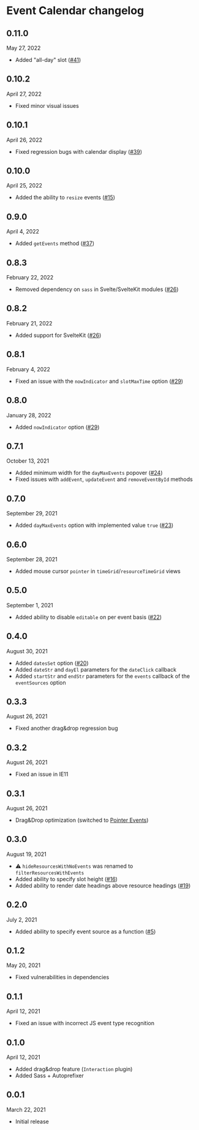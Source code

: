 # Event Calendar changelog

## 0.11.0
May 27, 2022

* Added "all-day" slot ([#41](https://github.com/vkurko/calendar/issues/41))

## 0.10.2
April 27, 2022

* Fixed minor visual issues

## 0.10.1
April 26, 2022

* Fixed regression bugs with calendar display ([#39](https://github.com/vkurko/calendar/issues/39))

## 0.10.0
April 25, 2022

* Added the ability to `resize` events ([#15](https://github.com/vkurko/calendar/issues/15))

## 0.9.0
April 4, 2022

* Added `getEvents` method ([#37](https://github.com/vkurko/calendar/issues/37))

## 0.8.3
February 22, 2022

* Removed dependency on `sass` in Svelte/SvelteKit modules ([#26](https://github.com/vkurko/calendar/issues/26#issuecomment-1047812407))

## 0.8.2
February 21, 2022

* Added support for SvelteKit ([#26](https://github.com/vkurko/calendar/issues/26))

## 0.8.1
February 4, 2022

* Fixed an issue with the `nowIndicator` and `slotMaxTime` option ([#29](https://github.com/vkurko/calendar/issues/29))

## 0.8.0
January 28, 2022

* Added `nowIndicator` option ([#29](https://github.com/vkurko/calendar/issues/29))

## 0.7.1
October 13, 2021

* Added minimum width for the `dayMaxEvents` popover ([#24](https://github.com/vkurko/calendar/issues/24))
* Fixed issues with `addEvent`, `updateEvent` and `removeEventById` methods

## 0.7.0
September 29, 2021

* Added `dayMaxEvents` option with implemented value `true` ([#23](https://github.com/vkurko/calendar/issues/23))

## 0.6.0
September 28, 2021

* Added mouse cursor `pointer` in `timeGrid`/`resourceTimeGrid` views

## 0.5.0
September 1, 2021

* Added ability to disable `editable` on per event basis ([#22](https://github.com/vkurko/calendar/issues/22))

## 0.4.0
August 30, 2021

* Added `datesSet` option ([#20](https://github.com/vkurko/calendar/issues/20))
* Added `dateStr` and `dayEl` parameters for the `dateClick` callback
* Added `startStr` and `endStr` parameters for the `events` callback of the `eventSources` option

## 0.3.3
August 26, 2021

* Fixed another drag&drop regression bug

## 0.3.2
August 26, 2021

* Fixed an issue in IE11

## 0.3.1
August 26, 2021

* Drag&Drop optimization (switched to [Pointer Events](https://developer.mozilla.org/en-US/docs/Web/API/Pointer_events))

## 0.3.0
August 19, 2021

* :warning: `hideResourcesWithNoEvents` was renamed to `filterResourcesWithEvents`
* Added ability to specify slot height ([#16](https://github.com/vkurko/calendar/issues/16))
* Added ability to render date headings above resource headings ([#19](https://github.com/vkurko/calendar/issues/19))

## 0.2.0
July 2, 2021

* Added ability to specify event source as a function ([#5](https://github.com/vkurko/calendar/issues/5))

## 0.1.2
May 20, 2021

* Fixed vulnerabilities in dependencies

## 0.1.1
April 12, 2021

* Fixed an issue with incorrect JS event type recognition

## 0.1.0
April 12, 2021

* Added drag&drop feature (`Interaction` plugin)
* Added Sass + Autoprefixer

## 0.0.1
March 22, 2021

* Initial release